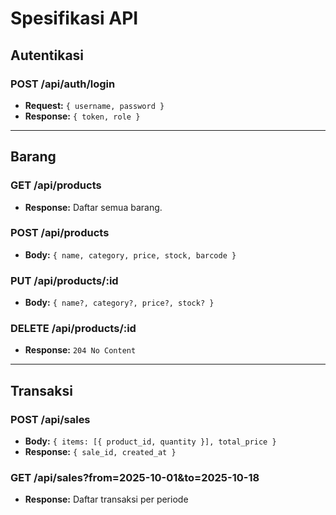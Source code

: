 # Spesifikasi API

## Autentikasi

### POST /api/auth/login

- **Request:** `{ username, password }`
- **Response:** `{ token, role }`

---

## Barang

### GET /api/products

- **Response:** Daftar semua barang.

### POST /api/products

- **Body:** `{ name, category, price, stock, barcode }`

### PUT /api/products/:id

- **Body:** `{ name?, category?, price?, stock? }`

### DELETE /api/products/:id

- **Response:** `204 No Content`

---

## Transaksi

### POST /api/sales

- **Body:** `{ items: [{ product_id, quantity }], total_price }`
- **Response:** `{ sale_id, created_at }`

### GET /api/sales?from=2025-10-01&to=2025-10-18

- **Response:** Daftar transaksi per periode
